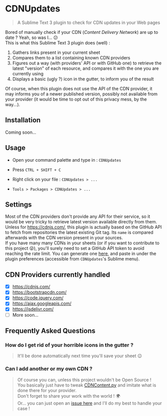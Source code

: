 # CDNUpdates

> A Sublime Text 3 plugin to check for CDN updates in your Web pages

Bored of manually check if your CDN (_Content Delivery Network_) are up to date ? Yeah, so was I... :confused:  
This is what this Sublime Text 3 plugin does (well) :

1. Gathers links present in your current sheet
2. Compares them to a list containing known CDN providers
3. Figures out a way (with providers' API or with GitHub one) to retrieve the latest "version" of each resource, and compares it with the one you are currently using
4. Displays a basic (ugly ?) icon in the gutter, to inform you of the result

Of course, when this plugin does not use the API of the CDN provider, it may informs you of a newer published version, possibly not available from your provider (it would be time to opt out of this privacy mess, by the way...).

## Installation

Coming soon...

## Usage

* Open your command palette and type in : `CDNUpdates`

* Press `CTRL + SHIFT + C`

* Right click on your file : `CDNUpdates > ...`

* `Tools > Packages > CDNUpdates > ...`

## Settings

Most of the CDN providers don't provide any API for their service, so it would be very tricky to retrieve latest version available directly from them.  
Unless for <https://cdnjs.com/>, this plugin is actually based on the GitHub API to fetch from repositories the latest existing Git tag. Its `name` is compared afterwards with the CDN version present in your sources.  
If you have many many CDNs in your sheets (or if you want to contribute to this project 😜), you'll surely need to set a GitHub API token to avoid reaching the rate limit. You can generate one [here](https://github.com/settings/tokens), and paste in under the plugin preferences (accessible from `CDNUpdates`'s Sublime menu).

## CDN Providers currently handled

* [X] <https://cdnjs.com/>
* [X] <https://bootstrapcdn.com/>
* [X] <https://code.jquery.com/>
* [X] <https://ajax.googleapis.com/>
* [X] <https://jsdelivr.com/>
* [ ] More soon...

## Frequently Asked Questions

### How do I get rid of your horrible icons in the gutter ?

> It'll be done automatically next time you'll save your sheet :wink:

### Can I add another or my own CDN ?

> Of course you can, unless this project wouldn't be Open Source !  
> You basically just have to tweak [CDNContent.py](CDNContent.py) and imitate what is done there for your provider.  
> Don't forget to share your work with the world ! :earth_africa:  
> Or... you can just open an [issue here](https://github.com/HorlogeSkynet/CDNUpdates/issues/new) and I'll do my best to handle your case !

